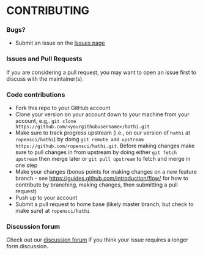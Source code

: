 # CONTRIBUTING #

### Bugs?

* Submit an issue on the [Issues page](https://github.com/ropensci/hathi/issues)

### Issues and Pull Requests

If you are considering a pull request, you may want to open an issue first to discuss with the maintainer(s).

### Code contributions

* Fork this repo to your GitHub account
* Clone your version on your account down to your machine from your account, e.g,. `git clone https://github.com/<yourgithubusername>/hathi.git`
* Make sure to track progress upstream (i.e., on our version of `hathi` at `ropensci/hathi`) by doing `git remote add upstream https://github.com/ropensci/hathi.git`. Before making changes make sure to pull changes in from upstream by doing either `git fetch upstream` then merge later or `git pull upstream` to fetch and merge in one step
* Make your changes (bonus points for making changes on a new feature branch - see <https://guides.github.com/introduction/flow/> for how to contribute by branching, making changes, then submitting a pull request)
* Push up to your account
* Submit a pull request to home base (likely master branch, but check to make sure) at `ropensci/hathi`

### Discussion forum

Check out our [discussion forum](https://discuss.ropensci.org) if you think your issue requires a longer form discussion.


